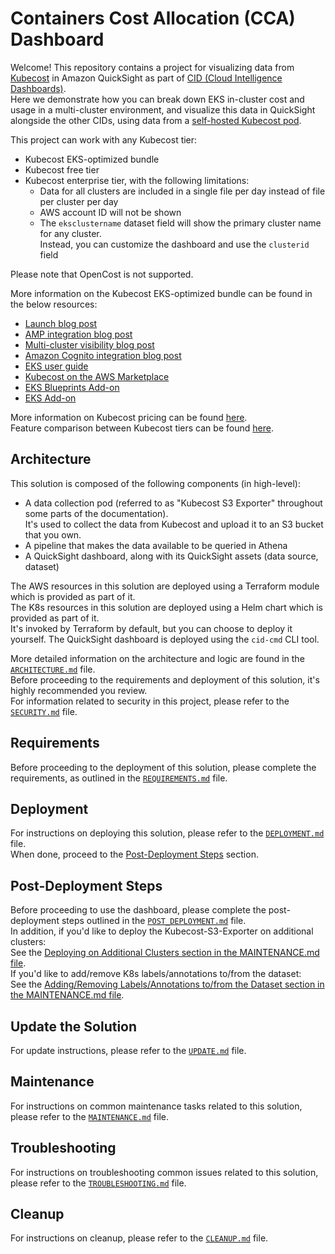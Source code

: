 # Containers Cost Allocation (CCA) Dashboard

Welcome!
This repository contains a project for visualizing data from [Kubecost](https://www.kubecost.com/) in Amazon QuickSight as part of [CID (Cloud Intelligence Dashboards)](https://catalog.workshops.aws/awscid/en-US).   
Here we demonstrate how you can break down EKS in-cluster cost and usage in a multi-cluster environment, and visualize this data in QuickSight alongside the other CIDs, using data from a [self-hosted Kubecost pod](https://www.kubecost.com/products/self-hosted).

This project can work with any Kubecost tier:

* Kubecost EKS-optimized bundle
* Kubecost free tier
* Kubecost enterprise tier, with the following limitations:
  * Data for all clusters are included in a single file per day instead of file per cluster per day
  * AWS account ID will not be shown
  * The `eksclustername` dataset field will show the primary cluster name for any cluster.  
    Instead, you can customize the dashboard and use the `clusterid` field

Please note that OpenCost is not supported.

More information on the Kubecost EKS-optimized bundle can be found in the below resources:

* [Launch blog post](https://aws.amazon.com/blogs/containers/aws-and-kubecost-collaborate-to-deliver-cost-monitoring-for-eks-customers/)
* [AMP integration blog post](https://aws.amazon.com/blogs/mt/integrating-kubecost-with-amazon-managed-service-for-prometheus/)
* [Multi-cluster visibility blog post](https://aws.amazon.com/blogs/containers/multi-cluster-cost-monitoring-using-kubecost-with-amazon-eks-and-amazon-managed-service-for-prometheus/)
* [Amazon Cognito integration blog post](https://aws.amazon.com/blogs/containers/securing-kubecost-access-with-amazon-cognito/)
* [EKS user guide](https://docs.aws.amazon.com/eks/latest/userguide/cost-monitoring.html)
* [Kubecost on the AWS Marketplace](https://aws.amazon.com/marketplace/pp/prodview-asiz4x22pm2n2?sr=0-2&ref_=beagle&applicationId=AWSMPContessa) 
* [EKS Blueprints Add-on](https://aws-quickstart.github.io/cdk-eks-blueprints/addons/kubecost/)
* [EKS Add-on](https://docs.aws.amazon.com/eks/latest/userguide/eks-add-ons.html#workloads-add-ons-available-vendors)

More information on Kubecost pricing can be found [here](https://www.kubecost.com/pricing).  
Feature comparison between Kubecost tiers can be found [here](https://docs.kubecost.com/architecture/opencost-product-comparison).

## Architecture

This solution is composed of the following components (in high-level):
* A data collection pod (referred to as "Kubecost S3 Exporter" throughout some parts of the documentation).  
It's used to collect the data from Kubecost and upload it to an S3 bucket that you own.
* A pipeline that makes the data available to be queried in Athena
* A QuickSight dashboard, along with its QuickSight assets (data source, dataset)

The AWS resources in this solution are deployed using a Terraform module which is provided as part of it.  
The K8s resources in this solution are deployed using a Helm chart which is provided as part of it.  
It's invoked by Terraform by default, but you can choose to deploy it yourself.
The QuickSight dashboard is deployed using the `cid-cmd` CLI tool.

More detailed information on the architecture and logic are found in the [`ARCHITECTURE.md`](ARCHITECTURE.md) file.  
Before proceeding to the requirements and deployment of this solution, it's highly recommended you review.   
For information related to security in this project, please refer to the [`SECURITY.md`](SECURITY.md) file.

## Requirements

Before proceeding to the deployment of this solution, please complete the requirements, as outlined in the [`REQUIREMENTS.md`](REQUIREMENTS.md) file.

## Deployment

For instructions on deploying this solution, please refer to the [`DEPLOYMENT.md`](DEPLOYMENT.md) file.  
When done, proceed to the [Post-Deployment Steps](#post-deployment-steps) section.

## Post-Deployment Steps

Before proceeding to use the dashboard, please complete the post-deployment steps outlined in the [`POST_DEPLOYMENT.md`](POST_DEPLOYMENT.md) file.  
In addition, if you'd like to deploy the Kubecost-S3-Exporter on additional clusters:  
See the [Deploying on Additional Clusters section in the MAINTENANCE.md file](MAINTENANCE.md/.#deploying-on-additional-clusters).  
If you'd like to add/remove K8s labels/annotations to/from the dataset:  
See the [Adding/Removing Labels/Annotations to/from the Dataset section in the MAINTENANCE.md file](MAINTENANCE.md/.#addingremoving-labelsannotations-tofrom-the-dataset).

## Update the Solution

For update instructions, please refer to the [`UPDATE.md`](UPDATE.md) file.

## Maintenance

For instructions on common maintenance tasks related to this solution, please refer to the [`MAINTENANCE.md`](MAINTENANCE.md) file. 

## Troubleshooting

For instructions on troubleshooting common issues related to this solution, please refer to the [`TROUBLESHOOTING.md`](TROUBLESHOOTING.md) file.

## Cleanup

For instructions on cleanup, please refer to the [`CLEANUP.md`](CLEANUP.md) file.
